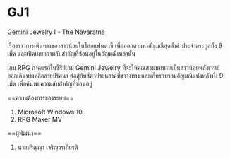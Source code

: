 # GJ1
 Gemini Jewelry I - The Navaratna

เรื่องราวการเดินทางของสาวน้อยในโลกแฟนตาซี เพื่อออกตามหาอัญมณีสุดล้ำค่าประจำตระกูลทั้ง 9 เม็ด และเปิดเผยความลับสำคัญที่ซ่อนอยู่ในอัญมณีเหล่านั้น

เกม RPG ภาคแรกในซีรีย์เกม Gemini Jewelry ที่จะให้คุณสวมบทบาทเป็นสาวน้อยพลังเวทย์ ออกเดินทางคลี่คลายปริศนา ต่อสู้กับสัตว์ประหลาดที่ขวางทาง และเก็บรวบรวมอัญมณีแห่งพลังทั้ง 9 เม็ด เพื่อค้นพบความลับสำคัญที่ซ่อนอยู่ 

==ความต้องการของระบบ==

1.  Microsoft Windows 10
2.  RPG Maker MV

==ผู้พัฒนา==
1.  นายปริญญา เจริญวรเกียรติ
